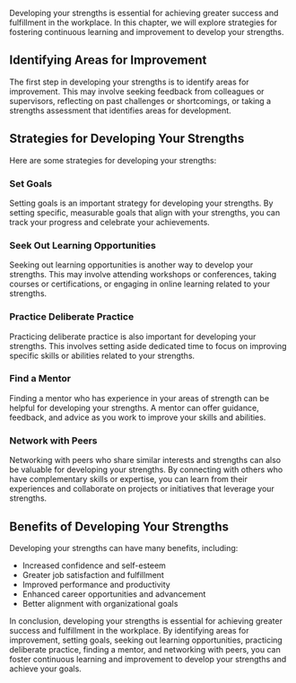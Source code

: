
Developing your strengths is essential for achieving greater success and fulfillment in the workplace. In this chapter, we will explore strategies for fostering continuous learning and improvement to develop your strengths.

Identifying Areas for Improvement
---------------------------------

The first step in developing your strengths is to identify areas for improvement. This may involve seeking feedback from colleagues or supervisors, reflecting on past challenges or shortcomings, or taking a strengths assessment that identifies areas for development.

Strategies for Developing Your Strengths
----------------------------------------

Here are some strategies for developing your strengths:

### Set Goals

Setting goals is an important strategy for developing your strengths. By setting specific, measurable goals that align with your strengths, you can track your progress and celebrate your achievements.

### Seek Out Learning Opportunities

Seeking out learning opportunities is another way to develop your strengths. This may involve attending workshops or conferences, taking courses or certifications, or engaging in online learning related to your strengths.

### Practice Deliberate Practice

Practicing deliberate practice is also important for developing your strengths. This involves setting aside dedicated time to focus on improving specific skills or abilities related to your strengths.

### Find a Mentor

Finding a mentor who has experience in your areas of strength can be helpful for developing your strengths. A mentor can offer guidance, feedback, and advice as you work to improve your skills and abilities.

### Network with Peers

Networking with peers who share similar interests and strengths can also be valuable for developing your strengths. By connecting with others who have complementary skills or expertise, you can learn from their experiences and collaborate on projects or initiatives that leverage your strengths.

Benefits of Developing Your Strengths
-------------------------------------

Developing your strengths can have many benefits, including:

* Increased confidence and self-esteem
* Greater job satisfaction and fulfillment
* Improved performance and productivity
* Enhanced career opportunities and advancement
* Better alignment with organizational goals

In conclusion, developing your strengths is essential for achieving greater success and fulfillment in the workplace. By identifying areas for improvement, setting goals, seeking out learning opportunities, practicing deliberate practice, finding a mentor, and networking with peers, you can foster continuous learning and improvement to develop your strengths and achieve your goals.
